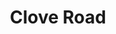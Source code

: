---
slug: acp-clove-road
title: Clove Road
address: 1050 Clove Rd.
state: New York
stateAbbreviation: NY
city: Staten Island
postal: 10301
url: https://www.radnet.com/lhr-acpny/locations/acp-clove-road
htmlHead: null
body: null
appointmentUrl: https://www.radnet.com/lenox-hill-radiology/for-patients/request-appointment
walkInTitle: Walk-In Hours
walkInDetails: Mon - Fri | 8:00 am - 4:00 pm
places:
- {
    name: "Lenox Hill Radiology | Clove Road",
    longitude: -74.108490000000,
    latitude: 40.619560000000,
}
---